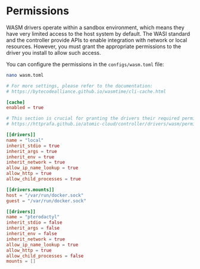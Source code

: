 # Permissions

WASM drivers operate within a sandbox environment, which means they have very limited access to the host system by default. The WASI standard and the controller provide APIs to enable integration with network or local resources. However, you must grant the appropriate permissions to the driver you install to allow such access.

You can configure the permissions in the `configs/wasm.toml` file:

```bash
nano wasm.toml
```

```toml
# For more settings, please refer to the documentation:
# https://bytecodealliance.github.io/wasmtime/cli-cache.html

[cache]
enabled = true

# This section is crucial for granting the drivers their required permissions
# https://httprafa.github.io/atomic-cloud/controller/drivers/wasm/permissions/

[[drivers]]
name = "local"
inherit_stdio = true
inherit_args = true
inherit_env = true
inherit_network = true
allow_ip_name_lookup = true
allow_http = true
allow_child_processes = true

[[drivers.mounts]]
host = "/var/run/docker.sock"
guest = "/var/run/docker.sock"

[[drivers]]
name = "pterodactyl"
inherit_stdio = false
inherit_args = false
inherit_env = false
inherit_network = true
allow_ip_name_lookup = true
allow_http = true
allow_child_processes = false
mounts = []
```